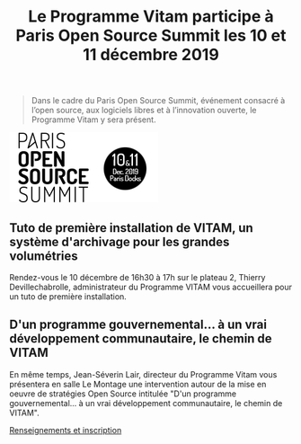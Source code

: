 ﻿---
layout: post
title: Le Programme Vitam participe à Paris Open Source Summit les 10 et 11 décembre 2019
---

> Dans le cadre du Paris Open Source Summit, événement consacré à l’open source, aux logiciels libres et à l’innovation ouverte, le Programme Vitam y sera présent.

![Logos](/public/images/POSS2019.png)

## Tuto de première installation de VITAM, un système d'archivage pour les grandes volumétries
Rendez-vous le 10 décembre de 16h30 à 17h sur le plateau 2, Thierry Devillechabrolle, administrateur du Programme VITAM vous accueillera pour un tuto de première installation.

## D'un programme gouvernemental... à un vrai développement communautaire, le chemin de VITAM
En même temps, Jean-Séverin Lair, directeur du Programme Vitam vous présentera en salle Le Montage une intervention autour de la mise en oeuvre de stratégies Open Source intitulée "D'un programme gouvernemental... à un vrai développement communautaire, le chemin de VITAM".

[Renseignements et inscription](https://www.opensourcesummit.paris/)
